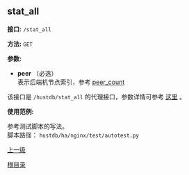 ## stat_all ##

**接口:** `/stat_all`

**方法:** `GET`

**参数:** 

*  **peer** （必选）  
表示后端机节点索引，参考 [peer_count](peer_count.md)

该接口是 `/hustdb/stat_all` 的代理接口，参数详情可参考 [这里](../hustdb/hustdb/stat_all.md) 。

**使用范例:**

参考测试脚本的写法。  
脚本路径： `hustdb/ha/nginx/test/autotest.py`

[上一级](../ha.md)

[根目录](../../index.md)